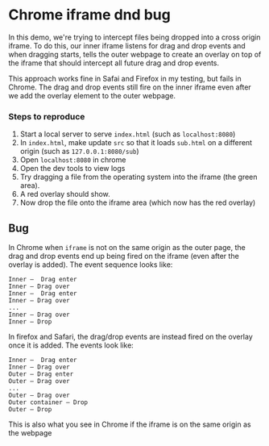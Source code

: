 # Chrome iframe dnd bug

In this demo, we're trying to intercept files being dropped into a cross origin iframe. To do this, our inner iframe listens for drag and drop events and when dragging starts, tells the outer webpage to create an overlay on top of the iframe that should intercept all future drag and drop events.

This approach works fine in Safai and Firefox in my testing, but fails in Chrome. The drag and drop events still fire on the inner iframe even after we add the overlay element to the outer webpage.

### Steps to reproduce

1. Start a local server to serve `index.html` (such as `localhost:8080`)
1. In `index.html`, make update `src` so that it loads `sub.html` on a different origin (such as `127.0.0.1:8080/sub`)
1. Open `localhost:8080` in chrome
1. Open the dev tools to view logs
1. Try dragging a file from the operating system into the iframe (the green area).
1. A red overlay should show.
1. Now drop the file onto the iframe area (which now has the red overlay)

## Bug

In Chrome when `iframe` is not on the same origin as the outer page, the drag and drop events end up being fired on the iframe (even after the overlay is added). The event sequence looks like:

```
Inner —  Drag enter
Inner — Drag over
Inner —  Drag enter
Inner — Drag over
...
Inner — Drag over
Inner — Drop
```

In firefox and Safari, the drag/drop events are instead fired on the overlay once it is added. The events look like:

```
Inner —  Drag enter
Inner — Drag over 
Outer — Drag enter
Outer — Drag over
...
Outer — Drag over
Outer container — Drop
Outer — Drop
```

This is also what you see in Chrome if the iframe is on the same origin as the webpage